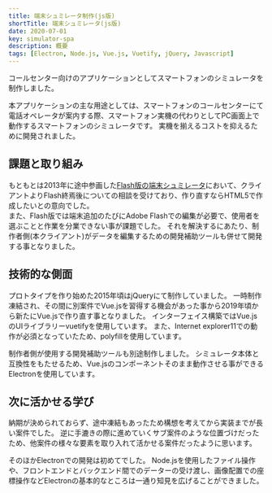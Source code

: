 ```yaml
---
title: 端末シュミレータ制作(js版)
shortTitle: 端末シュミレータ(js版)
date: 2020-07-01
key: simulator-spa
description: 概要
tags: [Electron, Node.js, Vue.js, Vuetify, jQuery, Javascript]
---
```


コールセンター向けのアプリケーションとしてスマートフォンのシミュレータを制作しました。

本アプリケーションの主な用途としては、スマートフォンのコールセンターにて電話オペレータが案内する際、スマートフォン実機の代わりとしてPC画面上で動作するスマートフォンのシミュレータです。
実機を揃えるコストを抑えるために開発されました。

## 課題と取り組み

もともとは2013年に途中参画した[Flash版の端末シュミレータ](/works/simulator-flash.html)において、クライアントよりFlash終焉後についての相談を受けており、作り直すならHTML5で作成したいとの意向でした。  
また、Flash版では端末追加のたびにAdobe Flashでの編集が必要で、使用者を選ぶことと作業を分業できない事が課題でした。
それを解決するにあたり、制作者側(本クライアント)がデータを編集するための開発補助ツールも併せて開発する事となりました。

## 技術的な側面

プロトタイプを作り始めた2015年頃はjQueryにて制作していました。
一時制作凍結され、その間に別案件でVue.jsを習得する機会があった事から2019年頃から新たにVue.jsで作り直す事となりました。
インターフェイス構築ではVue.jsのUIライブラリーvuetifyを使用しています。
また、Internet explorer11での動作が必須となっていたため、polyfillを使用しています。

制作者側が使用する開発補助ツールも別途制作しました。
シミュレータ本体と互換性をもたせるため、Vue.jsのコンポーネントそのまま動作させる事ができるElectronを使用しています。

## 次に活かせる学び

納期が決められておらず、途中凍結もあったため構想を考えてから実装までが長い案件でした。
逆に手漉きの際に進めていくサブ案件のような位置づけだったため、他案件の様々な要素を取り入れて活かせる案件だったように思います。

そのほかElectronでの開発は初めてでした。
Node.jsを使用したファイル操作や、フロントエンドとバックエンド間でのデーターの受け渡し、画像配置での座標操作などElectronの基本的なところは一通り知見を広げることができました。

